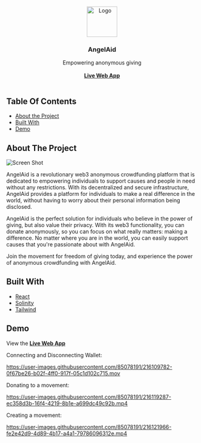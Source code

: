 <br/>
<p align="center">
  <a href="https://github.com/ms-q-14/angel-aid">
    <img src="https://i.imgur.com/bWWHVj5.png" alt="Logo" width="80" height="80">
  </a>

  <h3 align="center">AngelAid</h3>

  <p align="center">
    Empowering anonymous giving
    <br/>
    <br/>
    <a href="https://angel-aid.netlify.app/"><strong>Live Web App</strong></a>
    <br/>
    <br/>
  </p>
</p>



## Table Of Contents

* [About the Project](#about-the-project)
* [Built With](#built-with)
* [Demo](#demo)


## About The Project

![Screen Shot](https://i.imgur.com/HI68nUu.png)

AngelAid is a revolutionary web3 anonymous crowdfunding platform that is dedicated to empowering individuals to support causes and people in need without any restrictions. With its decentralized and secure infrastructure, AngelAid provides a platform for individuals to make a real difference in the world, without having to worry about their personal information being disclosed.

AngelAid is the perfect solution for individuals who believe in the power of giving, but also value their privacy. With its web3 functionality, you can donate anonymously, so you can focus on what really matters: making a difference. No matter where you are in the world, you can easily support causes that you're passionate about with AngelAid.

Join the movement for freedom of giving today, and experience the power of anonymous crowdfunding with AngelAid.

## Built With



* [React](https://github.com/ms-q-14/angel-aid)
* [Solinity](https://github.com/ms-q-14/angel-aid)
* [Tailwind](https://github.com/ms-q-14/angel-aid)

## Demo

View the <a href="https://angel-aid.netlify.app/"><strong>Live Web App</strong></a>

Connecting and Disconnecting Wallet:

https://user-images.githubusercontent.com/85078191/216109782-0f67be26-b02f-4ff0-917f-05c1d102c715.mov

Donating to a movement:

https://user-images.githubusercontent.com/85078191/216119287-ec358d3b-16f4-4219-8b1e-a699dc49c92b.mp4

Creating a movement:

https://user-images.githubusercontent.com/85078191/216121966-fe2e42d9-4d89-4b17-a4a1-79786096312e.mp4








